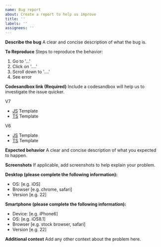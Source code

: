 ```yaml
---
name: Bug report
about: Create a report to help us improve
title: ''
labels: ''
assignees: ''
---
```


**Describe the bug**
A clear and concise description of what the bug is.

**To Reproduce**
Steps to reproduce the behavior:

1. Go to '...'
2. Click on '....'
3. Scroll down to '....'
4. See error

**Codesandbox link (Required)**
Include a codesandbox will help us to investigate the issue quicker.

V7

- [JS](https://codesandbox.io/s/great-paper-deove) Template
- [TS](https://codesandbox.io/s/eager-sun-jt4df) Template

V6

- [JS](https://codesandbox.io/s/mystifying-keller-5jwf5) Template
- [TS](https://codesandbox.io/s/romantic-moon-0chz7) Template

**Expected behavior**
A clear and concise description of what you expected to happen.

**Screenshots**
If applicable, add screenshots to help explain your problem.

**Desktop (please complete the following information):**

- OS: [e.g. iOS]
- Browser [e.g. chrome, safari]
- Version [e.g. 22]

**Smartphone (please complete the following information):**

- Device: [e.g. iPhone6]
- OS: [e.g. iOS8.1]
- Browser [e.g. stock browser, safari]
- Version [e.g. 22]

**Additional context**
Add any other context about the problem here.
